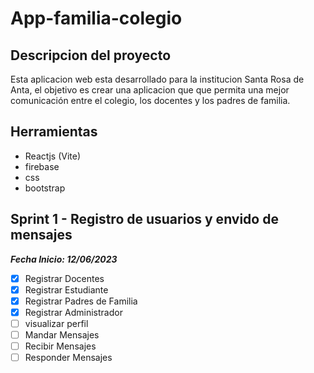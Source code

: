 # App-familia-colegio

## Descripcion del proyecto
Esta aplicacion web esta desarrollado para la institucion Santa Rosa de Anta, el objetivo es crear una aplicacion que que permita una mejor comunicación entre el colegio, los docentes y los padres de familia.

## Herramientas
* Reactjs (Vite)
* firebase
* css
* bootstrap

## Sprint 1 - Registro de usuarios y envido de mensajes
**_Fecha Inicio: 12/06/2023_**
* [x] Registrar Docentes
* [x] Registrar Estudiante
* [x] Registrar Padres de Familia
* [x] Registrar Administrador
* [ ] visualizar perfil
* [ ] Mandar Mensajes
* [ ] Recibir Mensajes
* [ ] Responder Mensajes
